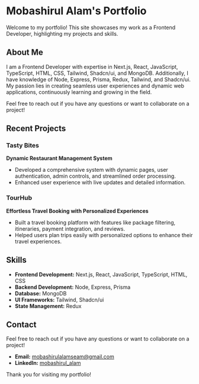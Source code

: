 # Mobashirul Alam's Portfolio

Welcome to my portfolio! This site showcases my work as a Frontend Developer, highlighting my projects and skills.

## About Me

I am a Frontend Developer with expertise in Next.js, React, JavaScript, TypeScript, HTML, CSS, Tailwind, Shadcn/ui, and MongoDB. Additionally, I have knowledge of Node, Express, Prisma, Redux, Tailwind, and Shadcn/ui. My passion lies in creating seamless user experiences and dynamic web applications, continuously learning and growing in the field.

Feel free to reach out if you have any questions or want to collaborate on a project!

## Recent Projects

### Tasty Bites
**Dynamic Restaurant Management System**
- Developed a comprehensive system with dynamic pages, user authentication, admin controls, and streamlined order processing.
- Enhanced user experience with live updates and detailed information.

### TourHub
**Effortless Travel Booking with Personalized Experiences**
- Built a travel booking platform with features like package filtering, itineraries, payment integration, and reviews.
- Helped users plan trips easily with personalized options to enhance their travel experiences.

## Skills

- **Frontend Development:** Next.js, React, JavaScript, TypeScript, HTML, CSS
- **Backend Development:** Node, Express, Prisma
- **Database:** MongoDB
- **UI Frameworks:** Tailwind, Shadcn/ui
- **State Management:** Redux

## Contact

Feel free to reach out if you have any questions or want to collaborate on a project!

- **Email:** [mobashirulalamseam@gmail.com](mailto:mobashirulalamseam@gmail.com)
- **LinkedIn:** [mobashirul_alam](https://www.linkedin.com/in/mobashirul-alam-seam/)

Thank you for visiting my portfolio!
